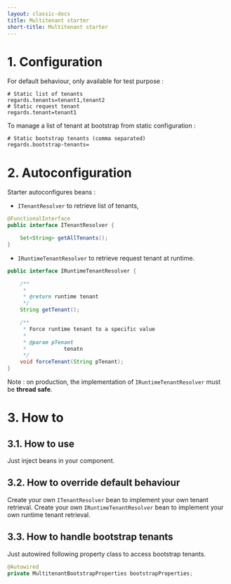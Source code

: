 ```yaml
---
layout: classic-docs
title: Multitenant starter
short-title: Multitenant starter
---
```


# 1\. Configuration

For default behaviour, only available for test purpose :

```properties
# Static list of tenants
regards.tenants=tenant1,tenant2
# Static request tenant
regards.tenant=tenant1
```

To manage a list of tenant at bootstrap from static configuration :

```properties
# Static bootstrap tenants (comma separated)
regards.bootstrap-tenants=
```

# 2\. Autoconfiguration

Starter autoconfigures beans :
- `ITenantResolver` to retrieve list of tenants,

```java
@FunctionalInterface
public interface ITenantResolver {

    Set<String> getAllTenants();
}
```
- `IRuntimeTenantResolver` to retrieve request tenant at runtime.

```java
public interface IRuntimeTenantResolver {

    /**
     *
     * @return runtime tenant
     */
    String getTenant();

    /**
     * Force runtime tenant to a specific value
     *
     * @param pTenant
     *            tenatn
     */
    void forceTenant(String pTenant);
}
```

Note : on production, the implementation of `IRuntimeTenantResolver` must be **thread safe**.

# 3\. How to

## 3.1. How to use

Just inject beans in your component.

## 3.2. How to override default behaviour

Create your own `ITenantResolver` bean to implement your own tenant retrieval.
Create your own `IRuntimeTenantResolver` bean to implement your own runtime tenant retrieval.

## 3.3. How to handle bootstrap tenants

Just autowired following property class to access bootstrap tenants.

```java
@Autowired
private MultitenantBootstrapProperties bootstrapProperties;
```
